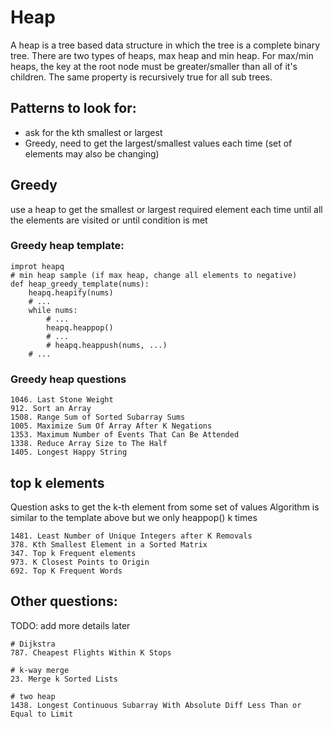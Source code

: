 # Heap
A heap is a tree based data structure in which the tree is a complete binary tree.
There are two types of heaps, max heap and min heap. For max/min heaps, the key at the root node
must be greater/smaller than all of it's children. The same property is recursively true for all sub trees.  

## Patterns to look for:
- ask for the kth smallest or largest
- Greedy, need to get the largest/smallest values each time (set of elements may also be changing)

## Greedy
use a heap to get the smallest or largest required element each time
until all the elements are visited or until condition is met

### Greedy heap template:
```pydocstring
improt heapq
# min heap sample (if max heap, change all elements to negative)
def heap_greedy_template(nums):
    heapq.heapify(nums)
    # ...
    while nums:
        # ...
        heapq.heappop()
        # ...
        # heapq.heappush(nums, ...) 
    # ...
``` 
### Greedy heap questions
```
1046. Last Stone Weight
912. Sort an Array
1508. Range Sum of Sorted Subarray Sums
1005. Maximize Sum Of Array After K Negations
1353. Maximum Number of Events That Can Be Attended
1338. Reduce Array Size to The Half
1405. Longest Happy String
```

## top k elements
Question asks to get the k-th element from some set of values
Algorithm is similar to the template above but we only heappop()
k times

```
1481. Least Number of Unique Integers after K Removals
378. Kth Smallest Element in a Sorted Matrix
347. Top k Frequent elements
973. K Closest Points to Origin
692. Top K Frequent Words
```

## Other questions:
TODO: add more details later
```
# Dijkstra
787. Cheapest Flights Within K Stops

# k-way merge
23. Merge k Sorted Lists

# two heap
1438. Longest Continuous Subarray With Absolute Diff Less Than or Equal to Limit
```
